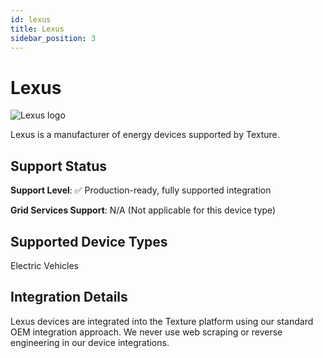 ```yaml
---
id: lexus
title: Lexus
sidebar_position: 3
---
```


# Lexus

<div style={{ textAlign: 'center', margin: '20px 0' }}>
  <img 
    src="https://device.cms.texture.energy/logo/%20Lexus%20Vector%20Icon.svg" 
    alt="Lexus logo" 
    style={{ maxWidth: '200px', maxHeight: '150px' }}
  />
</div>

Lexus is a manufacturer of energy devices supported by Texture.



## Support Status

**Support Level**: ✅ Production-ready, fully supported integration

**Grid Services Support**: N/A (Not applicable for this device type)

## Supported Device Types

Electric Vehicles

## Integration Details

Lexus devices are integrated into the Texture platform using our standard OEM integration approach. We never use web scraping or reverse engineering in our device integrations.

